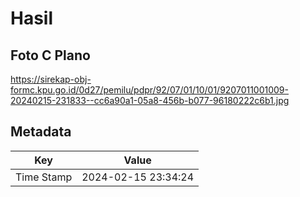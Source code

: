 # Hasil

## Foto C Plano

https://sirekap-obj-formc.kpu.go.id/0d27/pemilu/pdpr/92/07/01/10/01/9207011001009-20240215-231833--cc6a90a1-05a8-456b-b077-96180222c6b1.jpg


## Metadata

| Key        | Value               |
| ---------- | ------------------- |
| Time Stamp | 2024-02-15 23:34:24 |



